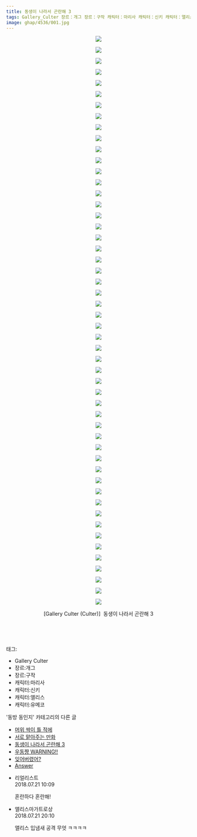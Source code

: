 ```yaml
---
title: 동생이 나라서 곤란해 3
tags: Gallery_Culter 장르：개그 장르：구작 캐릭터：마리사 캐릭터：신키 캐릭터：앨리스 캐릭터：유메코 Culter 동방_동인지
image: ghap/4536/001.jpg
---
```

<div class="article">
<p style="text-align: center; clear: none; float: none;"><img src="{{ site.nasurl }}/ghap/4536/001.jpg"/></p>
<p style="text-align: center; clear: none; float: none;"><img src="{{ site.nasurl }}/ghap/4536/002.jpg"/></p>
<p style="text-align: center; clear: none; float: none;"><img src="{{ site.nasurl }}/ghap/4536/003.jpg"/></p>
<p style="text-align: center; clear: none; float: none;"><img src="{{ site.nasurl }}/ghap/4536/004.jpg"/></p>
<p style="text-align: center; clear: none; float: none;"><img src="{{ site.nasurl }}/ghap/4536/005.jpg"/></p>
<p style="text-align: center; clear: none; float: none;"><img src="{{ site.nasurl }}/ghap/4536/006.jpg"/></p>
<p style="text-align: center; clear: none; float: none;"><img src="{{ site.nasurl }}/ghap/4536/007.jpg"/></p>
<p style="text-align: center; clear: none; float: none;"><img src="{{ site.nasurl }}/ghap/4536/008.jpg"/></p>
<p style="text-align: center; clear: none; float: none;"><img src="{{ site.nasurl }}/ghap/4536/009.jpg"/></p>
<p style="text-align: center; clear: none; float: none;"><img src="{{ site.nasurl }}/ghap/4536/010.jpg"/></p>
<p style="text-align: center; clear: none; float: none;"><img src="{{ site.nasurl }}/ghap/4536/011.jpg"/></p>
<p style="text-align: center; clear: none; float: none;"><img src="{{ site.nasurl }}/ghap/4536/012.jpg"/></p>
<p style="text-align: center; clear: none; float: none;"><img src="{{ site.nasurl }}/ghap/4536/013.jpg"/></p>
<p style="text-align: center; clear: none; float: none;"><img src="{{ site.nasurl }}/ghap/4536/014.jpg"/></p>
<p style="text-align: center; clear: none; float: none;"><img src="{{ site.nasurl }}/ghap/4536/015.jpg"/></p>
<p style="text-align: center; clear: none; float: none;"><img src="{{ site.nasurl }}/ghap/4536/016.jpg"/></p>
<p style="text-align: center; clear: none; float: none;"><img src="{{ site.nasurl }}/ghap/4536/017.jpg"/></p>
<p style="text-align: center; clear: none; float: none;"><img src="{{ site.nasurl }}/ghap/4536/018.jpg"/></p>
<p style="text-align: center; clear: none; float: none;"><img src="{{ site.nasurl }}/ghap/4536/019.jpg"/></p>
<p style="text-align: center; clear: none; float: none;"><img src="{{ site.nasurl }}/ghap/4536/020.jpg"/></p>
<p style="text-align: center; clear: none; float: none;"><img src="{{ site.nasurl }}/ghap/4536/021.jpg"/></p>
<p style="text-align: center; clear: none; float: none;"><img src="{{ site.nasurl }}/ghap/4536/022.jpg"/></p>
<p style="text-align: center; clear: none; float: none;"><img src="{{ site.nasurl }}/ghap/4536/023.jpg"/></p>
<p style="text-align: center; clear: none; float: none;"><img src="{{ site.nasurl }}/ghap/4536/024.jpg"/></p>
<p style="text-align: center; clear: none; float: none;"><img src="{{ site.nasurl }}/ghap/4536/025.jpg"/></p>
<p style="text-align: center; clear: none; float: none;"><img src="{{ site.nasurl }}/ghap/4536/026.jpg"/></p>
<p style="text-align: center; clear: none; float: none;"><img src="{{ site.nasurl }}/ghap/4536/027.jpg"/></p>
<p style="text-align: center; clear: none; float: none;"><img src="{{ site.nasurl }}/ghap/4536/028.jpg"/></p>
<p style="text-align: center; clear: none; float: none;"><img src="{{ site.nasurl }}/ghap/4536/029.jpg"/></p>
<p style="text-align: center; clear: none; float: none;"><img src="{{ site.nasurl }}/ghap/4536/030.jpg"/></p>
<p style="text-align: center; clear: none; float: none;"><img src="{{ site.nasurl }}/ghap/4536/031.jpg"/></p>
<p style="text-align: center; clear: none; float: none;"><img src="{{ site.nasurl }}/ghap/4536/032.jpg"/></p>
<p style="text-align: center; clear: none; float: none;"><img src="{{ site.nasurl }}/ghap/4536/033.jpg"/></p>
<p style="text-align: center; clear: none; float: none;"><img src="{{ site.nasurl }}/ghap/4536/034.jpg"/></p>
<p style="text-align: center; clear: none; float: none;"><img src="{{ site.nasurl }}/ghap/4536/035.jpg"/></p>
<p style="text-align: center; clear: none; float: none;"><img src="{{ site.nasurl }}/ghap/4536/036.jpg"/></p>
<p style="text-align: center; clear: none; float: none;"><img src="{{ site.nasurl }}/ghap/4536/037.jpg"/></p>
<p style="text-align: center; clear: none; float: none;"><img src="{{ site.nasurl }}/ghap/4536/038.jpg"/></p>
<p style="text-align: center; clear: none; float: none;"><img src="{{ site.nasurl }}/ghap/4536/039.jpg"/></p>
<p style="text-align: center; clear: none; float: none;"><img src="{{ site.nasurl }}/ghap/4536/040.jpg"/></p>
<p style="text-align: center; clear: none; float: none;"><img src="{{ site.nasurl }}/ghap/4536/041.jpg"/></p>
<p style="text-align: center; clear: none; float: none;"><img src="{{ site.nasurl }}/ghap/4536/042.jpg"/></p>
<p style="text-align: center; clear: none; float: none;"><img src="{{ site.nasurl }}/ghap/4536/043.jpg"/></p>
<p style="text-align: center; clear: none; float: none;"><img src="{{ site.nasurl }}/ghap/4536/044.jpg"/></p>
<p style="text-align: center; clear: none; float: none;"><img src="{{ site.nasurl }}/ghap/4536/045.jpg"/></p>
<p style="text-align: center; clear: none; float: none;"><img src="{{ site.nasurl }}/ghap/4536/046.jpg"/></p>
<p style="text-align: center; clear: none; float: none;"><img src="{{ site.nasurl }}/ghap/4536/047.jpg"/></p>
<p style="text-align: center; clear: none; float: none;"><img src="{{ site.nasurl }}/ghap/4536/048.jpg"/></p>
<p style="text-align: center; clear: none; float: none;"><img src="{{ site.nasurl }}/ghap/4536/049.jpg"/></p>
<p style="text-align: center; clear: none; float: none;"><img src="{{ site.nasurl }}/ghap/4536/050.jpg"/></p>
<p style="text-align: center; clear: none; float: none;"><img src="{{ site.nasurl }}/ghap/4536/051.jpg"/></p>
<p style="text-align: center; clear: none; float: none;"><img src="{{ site.nasurl }}/ghap/4536/052.jpg"/></p>
<p style="text-align: center; clear: none; float: none;">[Gallery Culter (Culter)]  동생이 나라서 곤란해 3</p>
<p style="text-align: center; clear: none; float: none;"><br/></p>
<p><br/></p>
</div><div class="tagTrail">
<p>태그: </p>
<ul>
<li>Gallery Culter</li>
<li>장르:개그</li>
<li>장르:구작</li>
<li>캐릭터:마리사</li>
<li>캐릭터:신키</li>
<li>캐릭터:앨리스</li>
<li>캐릭터:유메코</li>
</ul>
</div><div class="another">
<p>'동방 동인지' 카테고리의 다른 글</p>
<ul>
<li><a href="/2018-07-21-ghap_4538">머위 싹이 틀 적에</a></li>
<li><a href="/2018-07-21-ghap_4537">서로 맡아주는 만화</a></li>
<li><a href="/2018-07-21-ghap_4536">동생이 나라서 곤란해 3</a></li>
<li><a href="/2018-07-21-ghap_4535">우동쨩 WARNING!!</a></li>
<li><a href="/2018-07-20-ghap_4534">잊어버렸어?</a></li>
<li><a href="/2018-07-18-ghap_4531">Answer</a></li>
</ul>
</div><div class="cb_module cb_fluid">
<div class="cb_wrt cb_profile">
<div class="comment">
<ul>
<li class="cb_thumb_off" id="comment15291159">
<div class="cb_comment_area">
<div class="cb_info_area">
<div class="cb_section">
<span class="cb_nick_name">리얼리스트</span>
</div>
<div class="cb_section">
<span class="cb_date">2018.07.21 10:09 </span>
</div>
</div>
<div class="cb_dsc_comment">
<p class="cb_dsc">
											혼란하다 혼란해!
										</p>
</div>
</div></li>
<li class="cb_thumb_off" id="comment15291332">
<div class="cb_comment_area">
<div class="cb_info_area">
<div class="cb_section">
<span class="cb_nick_name">앨리스마가트로상</span>
</div>
<div class="cb_section">
<span class="cb_date">2018.07.21 20:10 </span>
</div>
</div>
<div class="cb_dsc_comment">
<p class="cb_dsc">
											앨리스 입냄새 공격 무엇 ㅋㅋㅋㅋ
										</p>
</div>
</div></li>
</ul>
</div>
</div><!-- commentList close -->
</div>